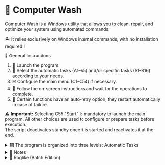 # 📘 Computer Wash

Computer Wash is a Windows utility that allows you to clean, repair, and optimize your system using automated commands. 

🏝️ It relies exclusively on Windows internal commands, with no installation required !

📘 General Instructions

1. 🚀 Launch the program.  
2. 🎯 Select the automatic tasks (A1–A5) and/or specific tasks (S1–S16) according to your needs.  
3. ☑️ Configure the main menu (C1–C54) if necessary.  
4. 👀 Follow the on-screen instructions and wait for the operations to complete.  
5. 🔄 Certain functions have an auto-retry option; they restart automatically in case of failure.

⚠️ **Important:** Selecting C55 "Start" is mandatory to launch the main program. All other choices are used to configure or prepare tasks before execution.  
The script deactivates standby once it is started and reactivates it at the end.

<details>
<summary>🛗 The program is organized into three levels: Automatic Tasks</summary>

<details>
<summary>🐳 Main Menu </summary>

![Texte alternatif](Screenshot/Main_menu.png)

</details>

<details>
<summary>🐛 Automatic Tasks (A1–A5)</summary>

| Code | Task | Description |
|------|------|-------------|
| 🫧 A1   | Daily Wash | Daily system cleaning (DISM + SFC) |
| 🧼 A2   | Maintenance Wash | Daily Wash + temporary file deletion |
| 🚿 A3   | Washing Repair | Maintenance Wash + Chkdsk + Log SFC + and disk cleanup |
| 🛁 A4   | Last Resort Wash | Ultimate cleaning with all available tools = Washing Repair + Antivirus Malware Scan + Reset the IP Interface + Reset WS Cache + reboot |
| 🛀 A5   | Update All Apps | Automatic update of all installed applications via Winget |

The order of execution of commands can be found in the Custom menu.

<details>
<summary>📷 Screenshot Automatic Tasks (A1–A5)</summary>

![Texte alternatif](Screenshot/Main_menu_A.png)

</details>

</details>

<details>
<summary>🐦‍⬛ Specific Tasks (S1–S16)</summary>

| Code | Task | Description |
|------|------|-------------|
| ☣️ S1   | Antivirus Malware Scan | Full scan with MRT and MpCmdRun |
| 💪 S2   | Force Windows Update | Launch Windows Update immediately |
| 🔄 S3   | Full Windows Update Reset | Complete reset of the Windows Update service |
| 🛃 S4   | System Verification + Log | System check and log generation |
| 🏥 S5   | Restore System | Restore the system to a restore point |
| 🐦‍🔥 S6   | Restart Windows in Recovery Mode | Restart Windows in recovery mode |
| 🛠️ S7   | Start Repair Boot / Startup Windows | Repair system boot using bcdboot |
| 🚣 S8   | RAM Diagnostic | Run memory test (Mdsched + Shutdown /r) |
| 💾 S9   | Maintenance Disk C | Check system disk (Chkdsk) |
| 📀 S10  | Disk Cleanup | Disk cleanup with Cleanmgr and temporary file deletion |
| 📑 S11  | Delete Temporary Files | Delete all temporary files |
| 🌐 S12  | Reset the IP Interface | Reset IP interface + Winsock + firewall + flush DNS |
| 🏪 S13  | Reset WS Cache | Reset Windows Store cache |
| ✨ S14  | Setup Chrome, Firefox, VLC, Acrobat, 7zip, KeePass | Install/update main software |
| 🎈 S15  | Update All Apps | Update all applications via Winget |
| 🔏 S16  | Computer Wash USB Protection | Enable USB protection (if activated in the script) |

The order of execution of commands can be found in the Custom menu.

<details>
<summary>📷 Screenshot Specific Tasks (S1–S16)</summary>

![Texte alternatif](Screenshot/Main_menu_S.png)

</details>
</details>
<details>
<summary>🦚 Customizable Menu (C1–C55)</summary>

| Code | Command / Action | Default Status |
|------|-----------------|----------------|
| 🃏 C1   | Create Restore Point | ON |
| 🃏 C2   | Windows KEY + Info System | OFF |
| 🃏 C3   | Chkdsk C: /F /R /I | OFF |
| 🃏 C4   | Defrag C: /U /V | OFF |
| 🃏 C5   | Cleanmgr /sagerun:65535 | OFF |
| 🃏 C6   | DISM.exe /Online /Cleanup-image /Restorehealth | OFF |
| 🃏 C7   | Sfc /scannow | OFF |
| 🃏 C8   | Log SFC | OFF |
| 🃏 C9   | Mrt.exe full scan (may take several hours) | OFF |
| 🃏 C10  | MpCmdRun.exe -SignatureUpdate | OFF |
| 🃏 C11  | MpCmdRun.exe -Scan -ScanType -BootSectorScan | OFF |
| 🃏 C12  | MpCmdRun.exe -Scan -ScanType 2 | OFF |
| 🃏 C13  | Pnpunattend auditsystem /s /l | OFF |
| 🃏 C14  | Mode | OFF |
| 🃏 C15  | Mdsched | OFF |
| 🃏 C16  | bcdboot C:\Windows /s C: /f ALL | OFF |
| 🃏 C17  | Wsreset | OFF |
| 🃏 C18  | Rstrui.exe | OFF |
| 🃏 C19  | winget upgrade --all --silent | OFF |
| 🃏 C20  | Winget install google.chrome | OFF |
| 🃏 C21  | Winget install Mozilla.Firefox | OFF |
| 🃏 C22  | Winget install VideoLAN.VLC | OFF |
| 🃏 C23  | Winget install Adobe.Acrobat.Reader.64-bit | OFF |
| 🃏 C24  | Winget install 7zip.7zip | OFF |
| 🃏 C25  | Winget install DominikReichl.KeePass | OFF |
| 🃏 C26  | net stop wuauservStop | OFF |
| 🃏 C27  | net stop cryptSvc | OFF |
| 🃏 C28  | net stop bits | OFF |
| 🃏 C29  | net stop msiserver | OFF |
| 🃏 C30  | Del /S /F /Q C:\Users\PASTEQ~1\AppData\Local\Temp | OFF |
| 🃏 C31  | Del /S /F /Q C:\Windows\Temp | OFF |
| 🃏 C32  | rd /s /q C:\Windows\SoftwareDistribution | OFF |
| 🃏 C33  | rd /s /q C:\Windows\System32\catroot2 | OFF |
| 🃏 C34  | Netsh winsock reset | OFF |
| 🃏 C35  | Netsh interface ip reset | OFF |
| 🃏 C36  | Netsh advfirewall reset | OFF |
| 🃏 C37  | Ipconfig /release | OFF |
| 🃏 C38  | Ipconfig /flushdns | OFF |
| 🃏 C39  | netsh winhttp reset proxy | OFF |
| 🃏 C40  | bitsadmin /reset /allusers | OFF |
| 🃏 C41  | Re-registering Windows Update DLLs | OFF |
| 🃏 C42  | net Start wuauservStart | OFF |
| 🃏 C43  | net Start cryptSvc | OFF |
| 🃏 C44  | net Start bits | OFF |
| 🃏 C45  | net Start msiserver | OFF |
| 🃏 C46  | UsoClient StartScan | OFF |
| 🃏 C47  | UsoClient StartDownload | OFF |
| 🃏 C48  | UsoClient StartInstall | OFF |
| 🃏 C49  | UsoClient RestartDevice | OFF |
| 🃏 C50  | Shutdown /r | OFF |
| 🃏 C51  | Shutdown /r /o | OFF |
| 🃏 C52  | Shutdown /s | OFF |
| 🃏 C53  | Pause | ON |
| 🃏 C54  | Exit | ON |
| 🃏 C55  | Start | Mandatory |

The order of execution of commands can be found in the Custom menu.

<details>
<summary>📷 Screenshot Customizable Menu (C1–C55)</summary>

![Texte alternatif](Screenshot/Main_menu_C.png)

</details>
</details>
</details>
<details>
<summary>📌 Notes</summary>

- The script automatically displays the order of commands and their execution status (ON/OFF).  
- You have 30 seconds to close Computer Wash after launching.
![Texte alternatif](Screenshot/Safeguard.png)
- Verify all Shutdown parameters before starting the process.  
- Some commands may take several minutes to execute (Chkdsk, Mrt.exe, DISM, Sfc…).  
- Administrative privileges are required for proper execution.  
- Winget commands will install or update software if enabled.  
- Cleanup and reset commands may modify the system and delete temporary files: back up your important data.

</details>

<details>
<summary>🏰 Roglike (Batch Edition)</summary>

A tiny roguelike made entirely in Windows Batch, originally designed as a hidden Easter Egg… and then it became a standalone mini-game!  
Explore the mysterious dungeon rooms, face monsters, manage your gold and keys… and see how far you can get.

![Texte alternatif](Screenshot/Secret.png)

<details>
<summary>🎮 Gameplay</summary>

- Move room by room until you reach the dungeon’s end.  
- Each room may hide a random event or a monster (monsters appear every 7 rooms).  
- Your choices shape your survival: careful management of HP, gold, and keys is key.  
- No two runs are alike: randomness and risk management rule the game.

</details>

<details>
<summary>⚔️ Player Stats</summary>

- ❤️ **HP** – Health Points.  
- 🗡 **ATK** – Attack.  
- 🛡 **DEF** – Defense.  
- 💰 **Gold** – Currency for buying, healing, or opening doors.  
- 🔑 **Keys** – Used to open sealed doors.

</details>

<details>
<summary>🧩 Possible Events</summary>

- 🛏 **Inn**: fully restores HP.  
- 🛒 **Merchant**: sells useful items… for a price.  
- 💰 **Trapped Treasure**: big rewards… or big losses.  
- 🦹 **Thief**: a shady figure who may take your keys or trade them for gains.  
- 🚪 **Sealed Door**: without a key, you must pay dearly to pass.  
- 🏦 **Bank**: store your riches… if you dare.  
- ☠️ **Pact**: dramatically boosts stats… at a mysterious cost.

</details>

<details>
<summary>🎲 Combat</summary>

- Monsters appear when room is divisible by 7
- Monsters may drop gold… and one key.

</details>

<details>
<summary>🔑 Keys & Doors</summary>

- Keys are rare but valuable:  
  - Open sealed doors safely.  
  - Avoid traps or unexpected losses.  
- Without keys, progress comes at a heavy cost in gold or HP.

</details>

<details>
<summary>🎲 Game Philosophy</summary>

- This started as a hidden Easter Egg: there’s no grand victory, only challenge and discovery.  
- The goal is to experiment through multiple runs, learn the mechanics, and optimize choices.  
- RNG is tricky: mismanagement leads to consequences.

</details>

<details>
<summary>🔑 How to Access</summary>

The script may give you a **first hint** to reach this hidden dungeon… sometimes.  
Patience, courage, and curiosity are required to uncover the full path.  
Once discovered, the game will launch itself as a **Batch roguelike**.

⚠️ This Easter Egg unfolds through an investigation that starts with the first secret command.
Try multiple times, and stay sharp… hidden secrets may reveal themselves.

</details>
